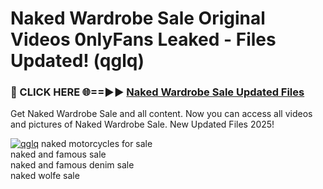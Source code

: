 # Naked Wardrobe Sale Original Videos 0nlyFans Leaked - Files Updated! (qglq)

<h3>🔴 CLICK HERE 🌐==►► <a href="https://tinyurl.com/yckcrads" rel="nofollow">Naked Wardrobe Sale Updated Files</a></h3>

Get Naked Wardrobe Sale and all content. Now you can access all videos and pictures of Naked Wardrobe Sale. New Updated Files 2025!

[![qglq](https://i.imgur.com/hpKpOFt.gif)](https://tinyurl.com/yckcrads)
naked motorcycles for sale<br>
naked and famous sale<br>
naked and famous denim sale<br>
naked wolfe sale
